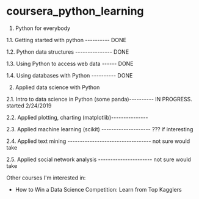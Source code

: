 # coursera_python_learning

1) Python for everybody

1.1. Getting started with python ---------- DONE

1.2. Python data structures --------------- DONE

1.3. Using Python to access web data ------ DONE

1.4. Using databases with Python ---------- DONE


2) Applied data science with Python 

2.1. Intro to data science in Python (some panda)---------- IN PROGRESS. started 2/24/2019

2.2. Applied plotting, charting (matplotlib)--------------- 

2.3. Applied machine learning (scikit) -------------------- ??? if interesting

2.4. Applied text mining ---------------------------------- not sure would take

2.5. Applied social network analysis ---------------------- not sure would take 

Other courses I'm interested in: 

* How to Win a Data Science Competition: Learn from Top Kagglers 
